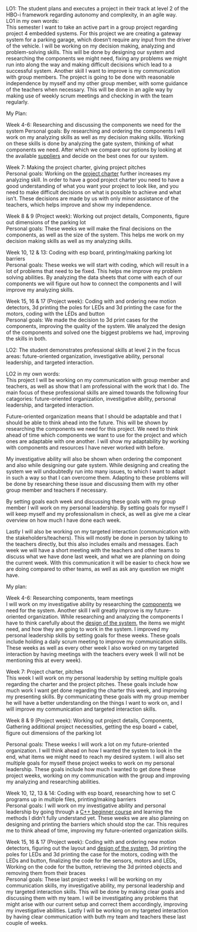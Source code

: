 LO1: The student plans and executes a project in their track at level 2 of the HBO-i framework regarding autonomy and complexity, in an agile way. <br>
LO1 in my own words: <br>
This semester I want to take an active part in a group project regarding project 4 embedded systems. For this project we are creating a gateway system for a parking garage, which doesn’t require any input from the driver of the vehicle. I will be working on my decision making, analyzing and problem-solving skills. This will be done by designing our system and researching the components we might need, fixing any problems we might run into along the way and making difficult decisions which lead to a successful system. Another skill I want to improve is my communication with group members. The project is going to be done with reasonable independence by myself and my other group member, with some guidance of the teachers when necessary. This will be done in an agile way by making use of weekly scrum meetings and checking in with the team regularly.

My Plan: <br>

Week 4-6: Researching and discussing the components we need for the system
Personal goals: By researching and ordering the components I will work on my analyzing skills as well as my decision making skills. Working on these skills is done by analyzing the gate system, thinking of what components we need. After which we compare our options by looking at the available [suppliers](https://canvas.fontys.nl/courses/26466/files/3454873?module_item_id=907118) and decide on the best ones for our system.

Week 7: Making the project charter, giving project pitches<br>
Personal goals: Working on the [project charter](https://github.com/FontysVenlo/PRJ4-2025-prj4-2025-e04/blob/main/Project%20charter%20Final%20Version..docx) further increases my analyzing skill. In order to have a good project charter you need to have a good understanding of what you want your project to look like, and you need to make difficult decisions on what is possible to achieve and what isn’t. These decisions are made by us with only minor assistance of the teachers, which helps improve and show my independence.

Week 8 & 9 (Project week): Working out project details, Components, figure out dimensions of the parking lot<br>
Personal goals: These weeks we will make the final decisions on the components, as well as the size of the system. This helps me work on my decision making skills as well as my analyzing skills.

Week 10, 12 & 13: Coding with esp board, printing/making parking lot barriers<br>
Personal goals: These weeks we will start with coding, which will result in a lot of problems that need to be fixed. This helps me improve my problem solving abilities. By analyzing the data sheets that come with each of our components we will figure out how to connect the components and I will improve my analyzing skills.

Week 15, 16 & 17 (Project week): Coding with and ordering new motion detectors, 3d printing the poles for LEDs and 3d printing the case for the motors, coding with the LEDs and button<br>
Personal goals: We made the decision to 3d print cases for the components, improving the quality of the system. We analyzed the design of the components and solved one the biggest problems we had, improving the skills in both.


LO2: The student demonstrates professional skills at level 2 in the focus areas: future-oriented organization, investigative ability, personal leadership, and targeted interaction.<br>

LO2 in my own words: <br>
This project I will be working on my communication with group member and teachers, as well as show that I am professional with the work that I do. The main focus of these professional skills are aimed towards the following four catagories: future-oriented organization, investigative ability, personal leadership, and targeted interaction. <br>

Future-oriented organization means that I should be adaptable and that I should be able to think ahead into the future. This will be shown by researching the components we need for this project. We need to think ahead of time which components we want to use for the project and which ones are adaptable with one another. I will show my adaptability by working with components and resources I have never worked with before.<br>

My investigative ability will also be shown when ordering the component and also while designing our gate system. While designing and creating the system we will undoubtedly run into many issues, to which I want to adapt in such a way so that I can overcome them. Adapting to these problems will be done by researching these issue and discussing them with my other group member and teachers if necessary.<br>

By setting goals each week and discussing these goals with my group member I will work on my personal leadership. By setting goals for myself I will keep myself and my professionalism in check, as well as give me a clear overview on how much I have done each week.<br>

Lastly I will also be working on my targeted interaction (communication with the stakeholders/teachers). This will mostly be done in person by talking to the teachers directly, but this also includes emails and messages. Each week we will have a short meeting with the teachers and other teams to discuss what we have done last week, and what we are planning on doing the current week. With this communication it will be easier to check how we are doing compared to other teams, as well as ask any question we might have.

My plan:<br>

Week 4-6: Researching components, team meetings<br>
I will work on my investigative ability by researching the [components](https://github.com/FontysVenlo/PRJ4-2025-prj4-2025-e04/blob/main/Prj4E%20Components%20Group%204.xlsx) we need for the system. Another skill I will greatly improve is my future-oriented organization. While researching and analyzing the components I have to think carefully about the [design of the system](https://github.com/FontysVenlo/PRJ4-2025-prj4-2025-e04/blob/main/Parking%20Lot%20Updated.png), the items we might need, and how they are going to work in the system. I improved my personal leadership skills by setting goals for these weeks. These goals include holding a daily scrum meeting to improve my communication skills.
These weeks as well as every other week I also worked on my targeted interaction by having meetings with the teachers every week (I will not be mentioning this at every week).

Week 7: Project charter, pitches<br>
This week I will work on my personal leadership by setting multiple goals regarding the charter and the project pitches. These goals include how much work I want get done regarding the charter this week, and improving my presenting skills. By communicating these goals with my group member he will have a better understanding on the things I want to work on, and I will improve my communication and targeted interaction skills.


Week 8 & 9 (Project week): Working out project details, Components, Gathering additional project necessities, getting the esp board + cabel, figure out dimensions of the parking lot<br>

Personal goals: These weeks I will work a lot on my future-oriented organization. I will think ahead on how I wanted the system to look in the end, what items we might need to reach my desired system. I will also set multiple goals for myself these project weeks to work on my personal leadership. These goals include how much I wanted to get done these project weeks, working on my communication with the group and improving my analyzing and researching abilities.

Week 10, 12, 13 & 14: Coding with esp board, researching how to set C programs up in multiple files, printing/making barriers<br>
Personal goals: I will work on my investigative ability and personal leadership by going through a [C++ beginner course](https://www.codecademy.com/catalog/language/c-plus-plus) and learning the methods I didn’t fully understand yet. These weeks we are also planning on designing and printing the barriers which should stop the car. This requires me to think ahead of time, improving my future-oriented organization skills.

Week 15, 16 & 17 (Project week): Coding with and ordering new motion detectors, figuring out the layout and [design of the system](https://github.com/FontysVenlo/PRJ4-2025-prj4-2025-e04/blob/main/Sketch.jpg), 3d printing the poles for LEDs and 3d printing the case for the motors, coding with the LEDs and button, finalizing the code for the sensors, motors and LEDs, Working on the code for the button, retrieving the 3d printed objects and removing them from their braces<br>
Personal goals: 
These last project weeks I will be working on my communication skills, my investigative ability, my personal leadership and my targeted interaction skills. This will be done by making clear goals and discussing them with my team. I will be investigating any problems that might arise with our current setup and correct them accordingly, improving my investigative abilities. Lastly I will be working on my targeted interaction by having clear communication with buth my team and teachers these last couple of weeks.




